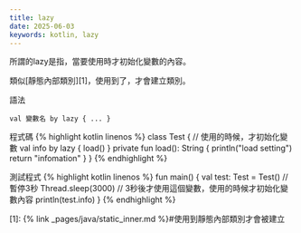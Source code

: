 ```yaml
---
title: lazy
date: 2025-06-03
keywords: kotlin, lazy
---
```

所謂的lazy是指，當要使用時才初始化變數的內容。

類似[靜態內部類別][1]，使用到了，才會建立類別。

語法
```
val 變數名 by lazy { ... }
```

程式碼
{% highlight kotlin linenos %}
class Test {
    // 使用的時候，才初始化變數
    val info by lazy { load() }
    private fun load(): String {
        println("load setting")
        return "infomation"
    }
}
{% endhighlight %}

測試程式
{% highlight kotlin linenos %}
fun main() {
    val test: Test = Test()
    // 暫停3秒
    Thread.sleep(3000)
    // 3秒後才使用這個變數，使用的時候才初始化變數內容
    println(test.info)
}
{% endhighlight %}

[1]: {% link _pages/java/static_inner.md %}#使用到靜態內部類別才會被建立
